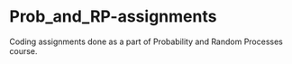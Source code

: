 # Prob_and_RP-assignments

Coding assignments done as a part of Probability and Random Processes course.
